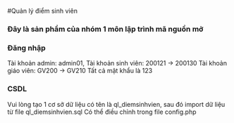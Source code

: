 #Quản lý điểm sinh viên
<h3> Đây là sản phẩm của nhóm 1 môn lập trình mã nguồn mở </h3>

<h3> Đăng nhập </h3>
Tài khoản admin: admin01,
Tài khoản sinh viên: 200121 -> 200130
Tài khoản giáo viên: GV200 -> GV210
Tất cả mật khẩu là 123

<h3> CSDL </h3>
Vui lòng tạo 1 cơ sở dữ liệu có tên là ql_diemsinhvien, sau đó import dữ liệu từ file ql_diemsinhvien.sql
Có thể điều chỉnh trong file config.php

